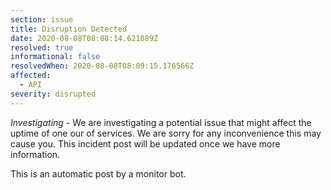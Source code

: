 ```yaml
---
section: issue
title: Disruption Detected
date: 2020-08-08T08:08:14.621089Z
resolved: true
informational: false
resolvedWhen: 2020-08-08T08:09:15.176566Z
affected:
  - API
severity: disrupted
---
```

*Investigating* - We are investigating a potential issue that might affect the uptime of one our of services. We are sorry for any inconvenience this may cause you. This incident post will be updated once we have more information.

This is an automatic post by a monitor bot.
        